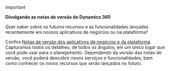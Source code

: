 > [!IMPORTANT]
> **Divulgando as notas de versão do Dynamics 365**
>
> Quer saber sobre os futuros recursos e as funcionalidades lançadas recentemente em nossos aplicativos de negócios ou na plataforma? 
> 
> Confira [Notas de versão dos aplicativos de negócios e da plataforma](https://go.microsoft.com/fwlink/?linkid=2010158). Capturamos todos os detalhes, de todos os ângulos, em um único lugar que você pode usar para o planejamento. Dependendo da versão das notas de versão, você poderá descobrir novos serviços e funcionalidades, bem como conhecer os novos recursos que serão lançados no futuro.

